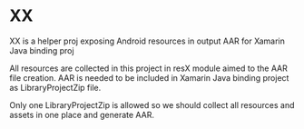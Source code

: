 # XX
XX is a helper proj exposing Android resources in output AAR for Xamarin Java binding proj

All resources are collected in this project in resX module aimed to the AAR file creation.
AAR is needed to be included in Xamarin Java binding project as LibraryProjectZip file.

Only one LibraryProjectZip is allowed so we should collect all resources and assets in one place and generate AAR.
